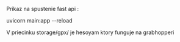 Prikaz na spustenie fast api :

uvicorn main:app --reload

V priecinku storage/gpx/ je hesoyam ktory funguje na grabhopperi

